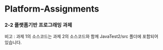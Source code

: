 # Platform-Assignments
### 2-2 플랫폼기반 프로그래밍 과제

비고 : 과제 1의 소스코드는 과제 2의 소스코드와 함께 JavaTest2/src 폴더에 포함되어 있습니다.
